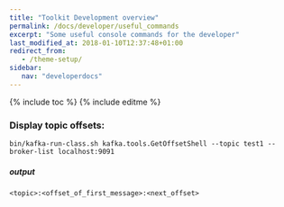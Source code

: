 ```yaml
---
title: "Toolkit Development overview"
permalink: /docs/developer/useful_commands
excerpt: "Some useful console commands for the developer"
last_modified_at: 2018-01-10T12:37:48+01:00
redirect_from:
   - /theme-setup/
sidebar:
   nav: "developerdocs"
---
```

{% include toc %}
{% include editme %}

### Display topic offsets:

`bin/kafka-run-class.sh kafka.tools.GetOffsetShell --topic test1 --broker-list localhost:9091`

##### output
`<topic>:<offset_of_first_message>:<next_offset>`